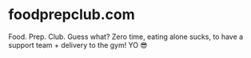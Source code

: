 # foodprepclub.com
Food. Prep. Club. Guess what? Zero time, eating alone sucks, to have a support team + delivery to the gym! YO 😎

